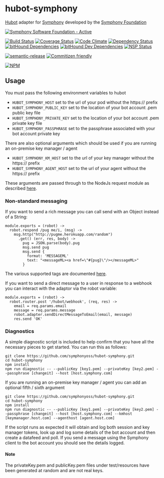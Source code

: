 # hubot-symphony

[Hubot](http://hubot.github.com/) adapter for [Symphony](https://symphony.com) developed by the [Symphony Foundation](http://symphony.foundation/)

[![Symphony Software Foundation - Active](https://cdn.rawgit.com/symphonyoss/contrib-toolbox/master/images/ssf-badge-active.svg)](https://symphonyoss.atlassian.net/wiki/display/FM/Active)

[![Build Status](https://travis-ci.org/symphonyoss/hubot-symphony.svg?branch=master)](https://travis-ci.org/symphonyoss/hubot-symphony)
[![Coverage Status](https://coveralls.io/repos/github/symphonyoss/hubot-symphony/badge.svg?branch=master)](https://coveralls.io/github/symphonyoss/hubot-symphony)
[![Code Climate](https://codeclimate.com/github/symphonyoss/hubot-symphony/badges/gpa.svg)](https://codeclimate.com/github/symphonyoss/hubot-symphony)
[![Dependency Status](https://www.versioneye.com/user/projects/57991bd627629700333f615c/badge)](https://www.versioneye.com/user/projects/57991bd627629700333f615c)
[![bitHound Dependencies](https://www.bithound.io/github/symphonyoss/hubot-symphony/badges/dependencies.svg)](https://www.bithound.io/github/symphonyoss/hubot-symphony/master/dependencies/npm)
[![bitHound Dev Dependencies](https://www.bithound.io/github/symphonyoss/hubot-symphony/badges/devDependencies.svg)](https://www.bithound.io/github/symphonyoss/hubot-symphony/master/dependencies/npm)
[![NSP Status](https://nodesecurity.io/orgs/symphonyoss/projects/9309ce59-9a6b-43a9-b7bb-54c6f0117e0a/badge)](https://nodesecurity.io/orgs/symphonyoss/projects/9309ce59-9a6b-43a9-b7bb-54c6f0117e0a)

[![semantic-release](https://img.shields.io/badge/%20%20%F0%9F%93%A6%F0%9F%9A%80-semantic--release-e10079.svg)](https://github.com/semantic-release/semantic-release)
[![Commitizen friendly](https://img.shields.io/badge/commitizen-friendly-brightgreen.svg)](http://commitizen.github.io/cz-cli/)

[![NPM](https://nodei.co/npm/hubot-symphony.png?downloads=true&stars=true)](https://nodei.co/npm/hubot-symphony/)

## Usage
You must pass the following environment variables to hubot
* `HUBOT_SYMPHONY_HOST` set to the url of your pod without the https:// prefix
* `HUBOT_SYMPHONY_PUBLIC_KEY` set to the location of your bot account .pem public key file
* `HUBOT_SYMPHONY_PRIVATE_KEY` set to the location of your bot account .pem private key file
* `HUBOT_SYMPHONY_PASSPHRASE` set to the passphrase associated with your bot account private key

There are also optional arguments which should be used if you are running an on-premise key manager / agent
* `HUBOT_SYMPHONY_KM_HOST` set to the url of your key manager without the https:// prefix
* `HUBOT_SYMPHONY_AGENT_HOST` set to the url of your agent without the https:// prefix

These arguments are passed through to the NodeJs request module as described [here](https://github.com/request/request#tlsssl-protocol).

### Non-standard messaging

If you want to send a rich message you can call send with an Object instead of a String:
```
module.exports = (robot) ->
  robot.respond /pug me/i, (msg) ->
    msg.http("http://pugme.herokuapp.com/random")
      .get() (err, res, body) ->
        pug = JSON.parse(body).pug
        msg.send pug
        msg.send {
          format: 'MESSAGEML'
          text: "<messageML><a href=\"#{pug}\"/></messageML>"
        }
```
The various supported tags are documented [here](https://rest-api.symphony.com/docs/message-format).

If you want to send a direct message to a user in response to a webhook you can interact with the adaptor via the robot variable:
```
module.exports = (robot) ->
  robot.router.post '/hubot/webhook', (req, res) ->
    email = req.params.email
    message = req.params.message
    robot.adapter.sendDirectMessageToEmail(email, message)
    res.send 'OK'
```


### Diagnostics
A simple diagnostic script is included to help confirm that you have all the necessary pieces to get started.  You can run this as follows:

```
git clone https://github.com/symphonyoss/hubot-symphony.git
cd hubot-symphony
npm install
npm run diagnostic -- --publicKey [key1.pem] --privateKey [key2.pem] --passphrase [changeit] --host [host.symphony.com]
```

If you are running an on-premise key manager / agent you can add an optional fifth / sixth argument

```
git clone https://github.com/symphonyoss/hubot-symphony.git
cd hubot-symphony
npm install
npm run diagnostic -- --publicKey [key1.pem] --privateKey [key2.pem] --passphrase [changeit] --host [host.symphony.com] --kmhost [keymanager.host.com] --agenthost [agent.host.com]
```

If the script runs as expected it will obtain and log both session and key manager tokens, look up and log some details of the bot account and then create a datafeed and poll.  If you send a message using the Symphony client to the bot account you should see the details logged.

#### Note
The privateKey.pem and publicKey.pem files under test/resources have been generated at random and are not real keys.
